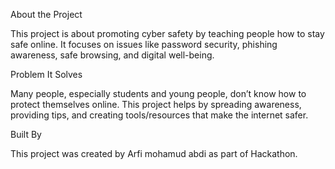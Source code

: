  About the Project

This project is about promoting cyber safety by teaching people how to stay safe online. It focuses on issues like password security, phishing awareness, safe browsing, and digital well-being.

 Problem It Solves

Many people, especially students and young people, don’t know how to protect themselves online. This project helps by spreading awareness, providing tips, and creating tools/resources that make the internet safer.

 Built By

This project was created by Arfi mohamud abdi as part of Hackathon.



